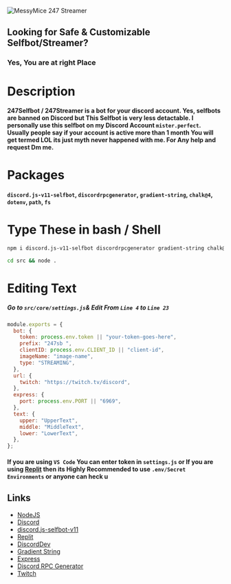 ![MessyMice 247 Streamer](https://media.discordapp.net/attachments/998191531376783360/1008672652531077160/dkodj.jpg)

## Looking for Safe & Customizable Selfbot/Streamer?
### Yes, You are at right Place

# Description
#### 247Selfbot / 247Streamer is a bot for your discord account. Yes, selfbots are banned on Discord but This Selfbot is very less detactable. I personally use this selfbot on my Discord Account `mister.perfect`. Usually people say if your account is active more than 1 month You will get termed LOL its just myth never happened with me. For Any help and request Dm me.

# Packages
#### `discord.js-v11-selfbot`, `discordrpcgenerator`, `gradient-string`, `chalk@4`, `dotenv`, `path`, `fs`

# Type These in bash / Shell
```bash
npm i discord.js-v11-selfbot discordrpcgenerator gradient-string chalk@4 dotenv path fs
```
```bash
cd src && node .
```
# Editing Text
##### Go to `src/core/settings.js`& Edit From `Line 4` to `Line 23`
```js
module.exports = {
  bot: {
    token: process.env.token || "your-token-goes-here",
    prefix: "247sb ",
    clientID: process.env.CLIENT_ID || "client-id",
    imageName: "image-name",
    type: "STREAMING",
  },
  url: {
    twitch: "https://twitch.tv/discord",
  },
  express: {
    port: process.env.PORT || "6969",
  },
  text: {
    upper: "UpperText",
    middle: "MiddleText",
    lower: "LowerText",
  },
};
```
#### If you are using `VS Code` You can enter token in `settings.js` or If you are using [Replit](https://replit.com/) then its Highly Recommended to use `.env/Secret Environments` or anyone can heck u


## Links
- [NodeJS](https://nodejs.org/en/)
- [Discord](https://discord.com/)
- [discord.js-selfbot-v11](https://www.npmjs.com/package/discord.js-selfbot-v11)
- [Replit](https://replit.com/)
- [DiscordDev](https://discord.com/developers)
- [Gradient String](https://www.npmjs.com/package/gradient-string)
- [Express](https://expressjs.com/)
- [Discord RPC Generator](https://www.npmjs.com/package/discordrpcgenerator)
- [Twitch](https://twitch.tv)
